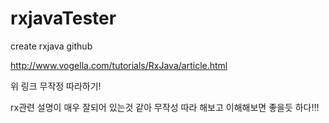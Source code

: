 # rxjavaTester
create rxjava github


http://www.vogella.com/tutorials/RxJava/article.html

위 링크 무작정 따라하기!


rx관련 설명이 매우 잘되어 있는것 같아 무작성 따라 해보고 이해해보면 좋을듯 하다!!!
